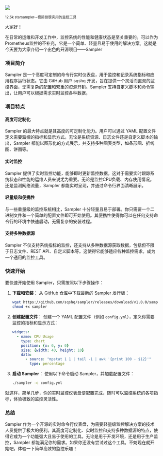 <img src="/assets/image/241127-sampler.png">

<small>12.5k starsampler--极简但很实用的监控工具</small>

大家好！

在日常的运维和开发工作中，监控系统的性能和健康状态是至关重要的。可以作为Prometheus监控的不补充，它是一个简单、轻量且易于使用的解决方案。这就是今天要为大家介绍一个出色的开源项目——Sampler



### 项目简介

Sampler 是一个高度可定制的命令行实时仪表盘，用于监控和记录系统指标和应用程序运行状态。它由 GitHub 用户 sqshq 开发，旨在提供一个灵活而直观的监控界面，无需复杂的配置和繁重的资源开销。Sampler 支持自定义脚本和命令输出，让用户可以根据需求实时监控各种数据。

### 项目特点

#### 高度可定制化

Sampler 的最大特点就是其高度的可定制化能力。用户可以通过 YAML 配置文件定义需要监控的指标和显示方式。无论是系统资源、日志文件还是自定义脚本的输出，Sampler 都能以图形化的方式展示，并支持多种图表类型，如条形图、折线图、饼图等。



#### 实时监控

Sampler 提供了实时监控功能，能够即时更新监控数据。这对于需要实时跟踪系统状态和性能的运维人员来说尤为重要。无论是监控CPU负载、内存使用情况，还是监测网络流量，Sampler 都能实时呈现，并通过命令行界面清晰展示。

#### 轻量级和便携性

与一些重量级的监控系统相比，Sampler 十分轻量且易于部署。你只需要一个二进制文件和一个简单的配置文件即可开始使用。其便携性使得你可以在任何支持命令行的环境中快速启动，无需复杂的安装过程。

#### 支持多种数据源

Sampler 不仅支持系统指标的监控，还支持从多种数据源获取数据，包括但不限于日志文件、REST API、自定义脚本等。这使得它能够适应各种监控需求，成为一个通用的监控工具。

### 快速开始

要快速开始使用 Sampler，只需按照以下步骤操作：

1. **下载和安装**：
   从 GitHub 仓库中下载最新的 Sampler 发行版：
   ```sh
   wget https://github.com/sqshq/sampler/releases/download/v1.0.0/sampler -O sampler
   chmod +x sampler
   ```

2. **创建配置文件**：
   创建一个 YAML 配置文件（例如 `config.yml`），定义你需要监控的指标和显示方式：
   ```yaml
   widgets:
     - name: CPU Usage
       type: chart
       position: {x: 0, y: 0}
       size: {width: 40, height: 10}
       data:
         - source: "mpstat 1 1 | tail -1 | awk '{print 100 - $12}'"
           type: percentage
   ```

3. **启动 Sampler**：
   使用以下命令启动 Sampler，并加载配置文件：
   ```sh
   ./sampler -c config.yml
   ```

就这样，简单几步，你的实时监控仪表盘便配置完成，随时可以监控系统的各项指标，体验极致的监控灵活性。

### 总结

Sampler 作为一个开源的实时命令行仪表盘，为需要轻量级监控解决方案的技术人员提供了极大的便利。其高度可定制化、实时监控和支持多种数据源的特点，使得它成为一个功能强大且易于使用的工具。无论是用于开发环境，还是用于生产监控，Sampler 都能满足你的需求。如果你还没有尝试过这个工具，不妨现在就开始吧，体验一下简单高效的监控乐趣！



